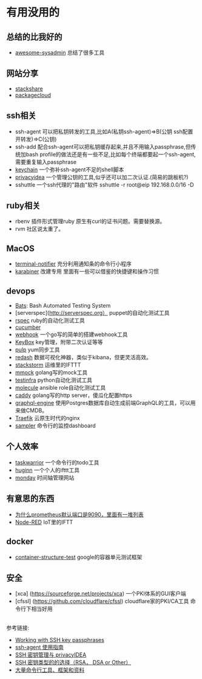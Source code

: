 # 有用没用的
## 总结的比我好的
* [awesome-sysadmin](https://github.com/kahun/awesome-sysadmin) 总结了很多工具
## 网站分享
* [stackshare](https://stackshare.io)
* [packagecloud](https://packagecloud.io)

## ssh相关
* ssh-agent 可以把私钥转发的工具,比如A(私钥ssh-agent)=>B(公钥 ssh配置开转发)=>C(公钥)
* ssh-add 配合ssh-agent可以把私钥缓存起来,并且不用输入passphrase,但传统加bash profile的做法还是有一些不足,比如每个终端都要起一个ssh-agent,需要重复输入passphrase
* [keychain](https://wiki.gentoo.org/wiki/Keychain) 一个弥补ssh-agent不足的shell脚本 
* [privacyidea](https://www.privacyidea.org) 一个管理公钥的工具,似乎还可以加二次认证.(简易的跳板机?)
* sshuttle 一个ssh代理的"路由"软件 sshuttle -r root@eip 192.168.0.0/16 -D

## ruby相关
* rbenv 插件形式管理ruby 原生有curl的证书问题。需要替换源。
* rvm 社区说太重了。

## MacOS

* [terminal-notifier](https://github.com/julienXX/terminal-notifier) 充分利用通知条的命令行小程序
* [karabiner](https://pqrs.org/osx/karabiner/) 改建专用 里面有一些可以借鉴的快捷键和操作习惯

## devops
* [Bats](https://github.com/sstephenson/bats): Bash Automated Testing System
* [serverspec](http://serverspec.org） puppet的自动化测试工具
* [rspec](http://rspec.info) ruby的自动化测试工具
* [cucumber](https://cucumber.io)
* [webhook](https://github.com/adnanh/webhook) 一个go写的简单的搭建webhook工具
* [KeyBox](http://sshkeybox.com/index.html) key管理，附带二次认证等等
* [pulp](http://pulpproject.org/) yum同步工具
* [redash](https://redash.io) 数据可视化神器，类似于kibana，但更灵活高效。
* [stackstorm](https://stackstorm.com) 运维里的IFTTT
* [mmock](https://github.com/jmartin82/mmock) golang写的mock工具
* [testinfra](https://github.com/philpep/testinfra) python自动化测试工具
* [molecule](https://github.com/metacloud/molecule) ansible role自动化测试工具
* [caddy](https://caddyserver.com) golang写的http server，傻瓜化配置https
* [graphql-engine](https://github.com/hasura/graphql-engine) 使用Postgres数据库自动生成前端GraphQL的工具，可以用来做CMDB。
* [Traefik](https://traefik.io) 云原生时代的nginx
* [sampler](https://github.com/sqshq/sampler) 命令行的监控dashboard

## 个人效率
* [taskwarrior](https://taskwarrior.org) 一个命令行的todo工具
* [huginn](https://github.com/huginn/huginn) 一个个人的ifttt工具
* [monday](www.Monday.com) 时间轴管理网站

## 有意思的东西
* [为什么prometheus默认端口是9090，里面有一堆列表](https://github.com/prometheus/prometheus/wiki/Default-port-allocations)
* [Node-RED](https://nodered.org) IoT里的IFTT

## docker
* [container-structure-test](https://github.com/GoogleCloudPlatform/container-structure-test) google的容器单元测试框架

## 安全
* [xca] (https://sourceforge.net/projects/xca) 一个PKI体系的GUI客户端
* [cfssl] (https://github.com/cloudflare/cfssl) cloudflare家的PKI/CA工具 命令行下相当好用

## 

参考链接:
* [Working with SSH key passphrases](https://help.github.com/articles/working-with-ssh-key-passphrases/)
* [ssh-agent 使用指南](http://segmentfault.com/a/1190000002449006)
* [SSH 密钥管理与 privacyIDEA](https://websetnet.com/zh/ssh-key-management-with-privacyidea/)
* [SSH 密钥类型的的选择（RSA， DSA or Other）](http://blog.sina.com.cn/s/blog_6f31085901015agu.html)
* [大量命令行工具、框架和资料](https://toutiao.io/posts/4kh80/preview)
